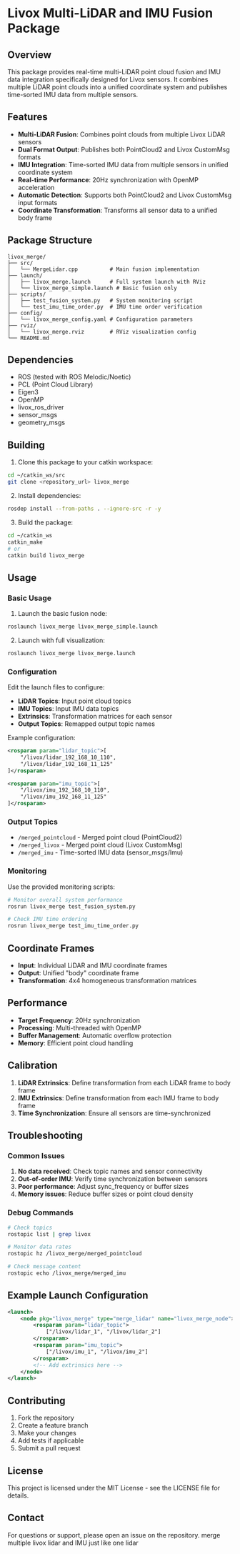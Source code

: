 # Livox Multi-LiDAR and IMU Fusion Package

## Overview

This package provides real-time multi-LiDAR point cloud fusion and IMU data integration specifically designed for Livox sensors. It combines multiple LiDAR point clouds into a unified coordinate system and publishes time-sorted IMU data from multiple sensors.

## Features

- **Multi-LiDAR Fusion**: Combines point clouds from multiple Livox LiDAR sensors
- **Dual Format Output**: Publishes both PointCloud2 and Livox CustomMsg formats
- **IMU Integration**: Time-sorted IMU data from multiple sensors in unified coordinate system
- **Real-time Performance**: 20Hz synchronization with OpenMP acceleration
- **Automatic Detection**: Supports both PointCloud2 and Livox CustomMsg input formats
- **Coordinate Transformation**: Transforms all sensor data to a unified body frame

## Package Structure

```
livox_merge/
├── src/
│   └── MergeLidar.cpp          # Main fusion implementation
├── launch/
│   ├── livox_merge.launch      # Full system launch with RViz
│   └── livox_merge_simple.launch # Basic fusion only
├── scripts/
│   ├── test_fusion_system.py   # System monitoring script
│   └── test_imu_time_order.py  # IMU time order verification
├── config/
│   └── livox_merge_config.yaml # Configuration parameters
├── rviz/
│   └── livox_merge.rviz        # RViz visualization config
└── README.md
```

## Dependencies

- ROS (tested with ROS Melodic/Noetic)
- PCL (Point Cloud Library)
- Eigen3
- OpenMP
- livox_ros_driver
- sensor_msgs
- geometry_msgs

## Building

1. Clone this package to your catkin workspace:
```bash
cd ~/catkin_ws/src
git clone <repository_url> livox_merge
```

2. Install dependencies:
```bash
rosdep install --from-paths . --ignore-src -r -y
```

3. Build the package:
```bash
cd ~/catkin_ws
catkin_make
# or
catkin build livox_merge
```

## Usage

### Basic Usage

1. Launch the basic fusion node:
```bash
roslaunch livox_merge livox_merge_simple.launch
```

2. Launch with full visualization:
```bash
roslaunch livox_merge livox_merge.launch
```

### Configuration

Edit the launch files to configure:

- **LiDAR Topics**: Input point cloud topics
- **IMU Topics**: Input IMU data topics
- **Extrinsics**: Transformation matrices for each sensor
- **Output Topics**: Remapped output topic names

Example configuration:
```xml
<rosparam param="lidar_topic">[
    "/livox/lidar_192_168_10_110",
    "/livox/lidar_192_168_11_125"
]</rosparam>

<rosparam param="imu_topic">[
    "/livox/imu_192_168_10_110", 
    "/livox/imu_192_168_11_125"
]</rosparam>
```

### Output Topics

- `/merged_pointcloud` - Merged point cloud (PointCloud2)
- `/merged_livox` - Merged point cloud (Livox CustomMsg)
- `/merged_imu` - Time-sorted IMU data (sensor_msgs/Imu)

### Monitoring

Use the provided monitoring scripts:

```bash
# Monitor overall system performance
rosrun livox_merge test_fusion_system.py

# Check IMU time ordering
rosrun livox_merge test_imu_time_order.py
```

## Coordinate Frames

- **Input**: Individual LiDAR and IMU coordinate frames
- **Output**: Unified "body" coordinate frame
- **Transformation**: 4x4 homogeneous transformation matrices

## Performance

- **Target Frequency**: 20Hz synchronization
- **Processing**: Multi-threaded with OpenMP
- **Buffer Management**: Automatic overflow protection
- **Memory**: Efficient point cloud handling

## Calibration

1. **LiDAR Extrinsics**: Define transformation from each LiDAR frame to body frame
2. **IMU Extrinsics**: Define transformation from each IMU frame to body frame
3. **Time Synchronization**: Ensure all sensors are time-synchronized

## Troubleshooting

### Common Issues

1. **No data received**: Check topic names and sensor connectivity
2. **Out-of-order IMU**: Verify time synchronization between sensors
3. **Poor performance**: Adjust sync_frequency or buffer sizes
4. **Memory issues**: Reduce buffer sizes or point cloud density

### Debug Commands

```bash
# Check topics
rostopic list | grep livox

# Monitor data rates
rostopic hz /livox_merge/merged_pointcloud

# Check message content
rostopic echo /livox_merge/merged_imu
```

## Example Launch Configuration

```xml
<launch>
    <node pkg="livox_merge" type="merge_lidar" name="livox_merge_node">
        <rosparam param="lidar_topic">
            ["/livox/lidar_1", "/livox/lidar_2"]
        </rosparam>
        <rosparam param="imu_topic">
            ["/livox/imu_1", "/livox/imu_2"]
        </rosparam>
        <!-- Add extrinsics here -->
    </node>
</launch>
```

## Contributing

1. Fork the repository
2. Create a feature branch
3. Make your changes
4. Add tests if applicable
5. Submit a pull request

## License

This project is licensed under the MIT License - see the LICENSE file for details.

## Contact

For questions or support, please open an issue on the repository.
merge multiple livox lidar and IMU just like one lidar
